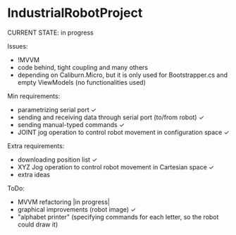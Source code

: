 ﻿# IndustrialRobotProject

CURRENT STATE: in progress

Issues:
- !MVVM
- code behind, tight coupling and many others
- depending on Caliburn.Micro, but it is only used for Bootstrapper.cs and empty ViewModels (no functionalities used)

Min requirements:
- parametrizing serial port ✓
- sending and receiving data through serial port (to/from robot) ✓
- sending manual-typed commands ✓
- JOINT jog operation to control robot movement in configuration space ✓

Extra requirements:
- downloading position list ✓
- XYZ Jog operation to control robot movement in Cartesian space ✓
- extra ideas

ToDo:
- MVVM refactoring |in progress|
- graphical improvements (robot image) ✓
- "alphabet printer" (specifying commands for each letter, so the robot could draw it)
